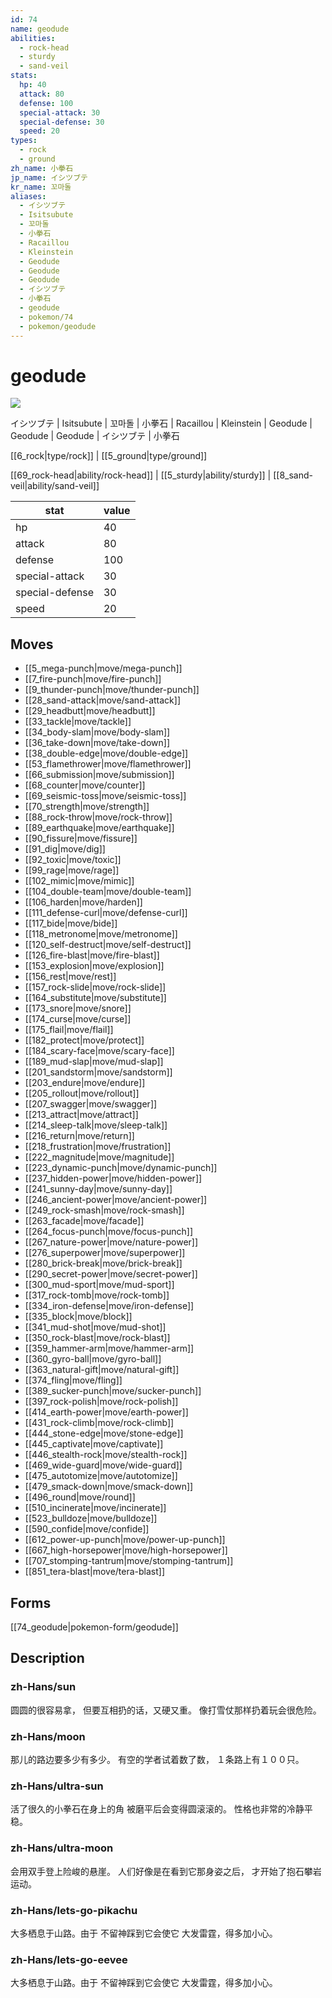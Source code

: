 ```yaml
---
id: 74
name: geodude
abilities:
  - rock-head
  - sturdy
  - sand-veil
stats:
  hp: 40
  attack: 80
  defense: 100
  special-attack: 30
  special-defense: 30
  speed: 20
types:
  - rock
  - ground
zh_name: 小拳石
jp_name: イシツブテ
kr_name: 꼬마돌
aliases:
  - イシツブテ
  - Isitsubute
  - 꼬마돌
  - 小拳石
  - Racaillou
  - Kleinstein
  - Geodude
  - Geodude
  - Geodude
  - イシツブテ
  - 小拳石
  - geodude
  - pokemon/74
  - pokemon/geodude
---
```

# geodude

![](https://raw.githubusercontent.com/PokeAPI/sprites/master/sprites/pokemon/74.png)

イシツブテ | Isitsubute | 꼬마돌 | 小拳石 | Racaillou | Kleinstein | Geodude | Geodude | Geodude | イシツブテ | 小拳石

[[6_rock|type/rock]] | [[5_ground|type/ground]]

[[69_rock-head|ability/rock-head]] | [[5_sturdy|ability/sturdy]] | [[8_sand-veil|ability/sand-veil]]

|stat|value|
|---|---|
|hp|40|
|attack|80|
|defense|100|
|special-attack|30|
|special-defense|30|
|speed|20|


## Moves

- [[5_mega-punch|move/mega-punch]]
- [[7_fire-punch|move/fire-punch]]
- [[9_thunder-punch|move/thunder-punch]]
- [[28_sand-attack|move/sand-attack]]
- [[29_headbutt|move/headbutt]]
- [[33_tackle|move/tackle]]
- [[34_body-slam|move/body-slam]]
- [[36_take-down|move/take-down]]
- [[38_double-edge|move/double-edge]]
- [[53_flamethrower|move/flamethrower]]
- [[66_submission|move/submission]]
- [[68_counter|move/counter]]
- [[69_seismic-toss|move/seismic-toss]]
- [[70_strength|move/strength]]
- [[88_rock-throw|move/rock-throw]]
- [[89_earthquake|move/earthquake]]
- [[90_fissure|move/fissure]]
- [[91_dig|move/dig]]
- [[92_toxic|move/toxic]]
- [[99_rage|move/rage]]
- [[102_mimic|move/mimic]]
- [[104_double-team|move/double-team]]
- [[106_harden|move/harden]]
- [[111_defense-curl|move/defense-curl]]
- [[117_bide|move/bide]]
- [[118_metronome|move/metronome]]
- [[120_self-destruct|move/self-destruct]]
- [[126_fire-blast|move/fire-blast]]
- [[153_explosion|move/explosion]]
- [[156_rest|move/rest]]
- [[157_rock-slide|move/rock-slide]]
- [[164_substitute|move/substitute]]
- [[173_snore|move/snore]]
- [[174_curse|move/curse]]
- [[175_flail|move/flail]]
- [[182_protect|move/protect]]
- [[184_scary-face|move/scary-face]]
- [[189_mud-slap|move/mud-slap]]
- [[201_sandstorm|move/sandstorm]]
- [[203_endure|move/endure]]
- [[205_rollout|move/rollout]]
- [[207_swagger|move/swagger]]
- [[213_attract|move/attract]]
- [[214_sleep-talk|move/sleep-talk]]
- [[216_return|move/return]]
- [[218_frustration|move/frustration]]
- [[222_magnitude|move/magnitude]]
- [[223_dynamic-punch|move/dynamic-punch]]
- [[237_hidden-power|move/hidden-power]]
- [[241_sunny-day|move/sunny-day]]
- [[246_ancient-power|move/ancient-power]]
- [[249_rock-smash|move/rock-smash]]
- [[263_facade|move/facade]]
- [[264_focus-punch|move/focus-punch]]
- [[267_nature-power|move/nature-power]]
- [[276_superpower|move/superpower]]
- [[280_brick-break|move/brick-break]]
- [[290_secret-power|move/secret-power]]
- [[300_mud-sport|move/mud-sport]]
- [[317_rock-tomb|move/rock-tomb]]
- [[334_iron-defense|move/iron-defense]]
- [[335_block|move/block]]
- [[341_mud-shot|move/mud-shot]]
- [[350_rock-blast|move/rock-blast]]
- [[359_hammer-arm|move/hammer-arm]]
- [[360_gyro-ball|move/gyro-ball]]
- [[363_natural-gift|move/natural-gift]]
- [[374_fling|move/fling]]
- [[389_sucker-punch|move/sucker-punch]]
- [[397_rock-polish|move/rock-polish]]
- [[414_earth-power|move/earth-power]]
- [[431_rock-climb|move/rock-climb]]
- [[444_stone-edge|move/stone-edge]]
- [[445_captivate|move/captivate]]
- [[446_stealth-rock|move/stealth-rock]]
- [[469_wide-guard|move/wide-guard]]
- [[475_autotomize|move/autotomize]]
- [[479_smack-down|move/smack-down]]
- [[496_round|move/round]]
- [[510_incinerate|move/incinerate]]
- [[523_bulldoze|move/bulldoze]]
- [[590_confide|move/confide]]
- [[612_power-up-punch|move/power-up-punch]]
- [[667_high-horsepower|move/high-horsepower]]
- [[707_stomping-tantrum|move/stomping-tantrum]]
- [[851_tera-blast|move/tera-blast]]

## Forms



[[74_geodude|pokemon-form/geodude]]

## Description

### zh-Hans/sun

圆圆的很容易拿，
但要互相扔的话，又硬又重。
像打雪仗那样扔着玩会很危险。

### zh-Hans/moon

那儿的路边要多少有多少。
有空的学者试着数了数，
１条路上有１００只。

### zh-Hans/ultra-sun

活了很久的小拳石在身上的角
被磨平后会变得圆滚滚的。
性格也非常的冷静平稳。

### zh-Hans/ultra-moon

会用双手登上险峻的悬崖。
人们好像是在看到它那身姿之后，
才开始了抱石攀岩运动。

### zh-Hans/lets-go-pikachu

大多栖息于山路。由于
不留神踩到它会使它
大发雷霆，得多加小心。

### zh-Hans/lets-go-eevee

大多栖息于山路。由于
不留神踩到它会使它
大发雷霆，得多加小心。

